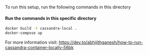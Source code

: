 To run this setup, run the following commands in this directory

#### Run the commands in this specific directory



```sh
docker build -t cassandra-local .
docker-compose up
```

For more information visit: https://dev.to/abhijithganesh/how-to-run-cassandra-container-locally-56bk
